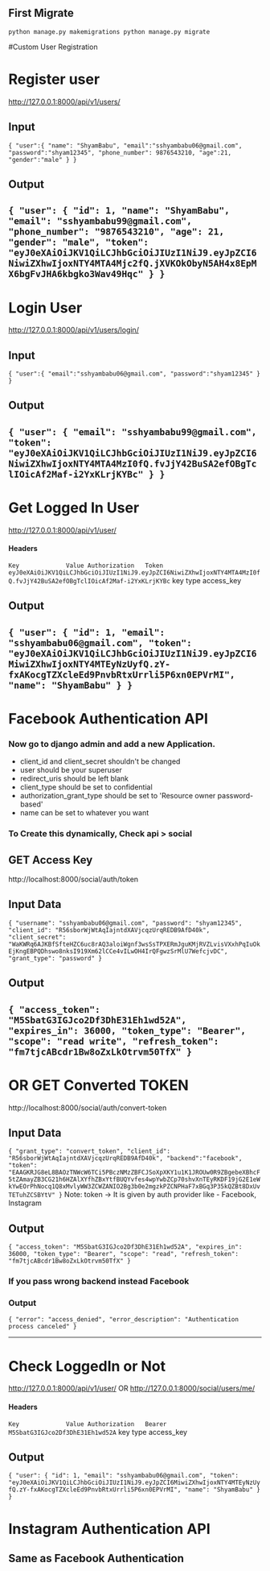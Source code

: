 ## First Migrate
`
python manage.py makemigrations
python manage.py migrate
`

#Custom User Registration

# Register user
http://127.0.0.1:8000/api/v1/users/

## Input
``
{
	"user":{
		"name": "ShyamBabu",
		"email":"sshyambabu06@gmail.com",
		"password":"shyam12345",
		"phone_number": 9876543210,
		"age":21,
		"gender":"male"
	}
}
``

## Output
``
{
    "user": {
        "id": 1,
        "name": "ShyamBabu",
        "email": "sshyambabu99@gmail.com",
        "phone_number": "9876543210",
        "age": 21,
        "gender": "male",
        "token": "eyJ0eXAiOiJKV1QiLCJhbGciOiJIUzI1NiJ9.eyJpZCI6NiwiZXhwIjoxNTY4MTA4Mjc2fQ.jXVKOkObyN5AH4x8EpMX6bgFvJHA6kbgko3Wav49Hqc"
    }
}
``
---

# Login User 

http://127.0.0.1:8000/api/v1/users/login/

## Input 
``
{
	"user":{
		"email":"sshyambabu06@gmail.com",
		"password":"shyam12345"
	}
}
``
## Output
``
{
    "user": {
        "email": "sshyambabu99@gmail.com",
        "token": "eyJ0eXAiOiJKV1QiLCJhbGciOiJIUzI1NiJ9.eyJpZCI6NiwiZXhwIjoxNTY4MTA4MzI0fQ.fvJjY42BuSA2efOBgTclIOicAf2Maf-i2YxKLrjKYBc"
    }
}
``
---

# Get Logged In User

http://127.0.0.1:8000/api/v1/user/

#### Headers
``
Key				Value
Authorization	Token eyJ0eXAiOiJKV1QiLCJhbGciOiJIUzI1NiJ9.eyJpZCI6NiwiZXhwIjoxNTY4MTA4MzI0fQ.fvJjY42BuSA2efOBgTclIOicAf2Maf-i2YxKLrjKYBc
``
key             type   access_key

## Output
``
{
    "user": {
        "id": 1,
        "email": "sshyambabu06@gmail.com",
        "token": "eyJ0eXAiOiJKV1QiLCJhbGciOiJIUzI1NiJ9.eyJpZCI6MiwiZXhwIjoxNTY4MTEyNzUyfQ.zY-fxAKocgTZXcleEd9PnvbRtxUrrli5P6xn0EPVrMI",
        "name": "ShyamBabu"
    }
}
``
---

# Facebook Authentication API

### Now go to django admin and add a new Application.
- client_id and client_secret shouldn't be changed
- user should be your superuser
- redirect_uris should be left blank
- client_type should be set to confidential
- authorization_grant_type should be set to 'Resource owner password-based'
- name can be set to whatever you want


### To Create this dynamically, Check api > social 


## GET Access Key
http://localhost:8000/social/auth/token

## Input Data
``
{
	"username": "sshyambabu06@gmail.com",
	"password": "shyam12345",
	"client_id": "R56sborWjWtAqIajntdXAVjcqzUrqREDB9AfD40k",
	"client_secret": "WaKWRq6AJKBfSfteHZC6uc8rAQ3aloiWgnf3wsSsTPXERmJguKMjRVZLvisVXxhPqIuOkEjKngEBPQDhswo8nksI919Xm62lCCe4vILwOH4IrQFgwzSrMlU7WefcjvDC",
	"grant_type": "password"
}
``
## Output
``
{
    "access_token": "M5SbatG3IGJco2Df3DhE31Eh1wd52A",
    "expires_in": 36000,
    "token_type": "Bearer",
    "scope": "read write",
    "refresh_token": "fm7tjcABcdr1Bw8oZxLkOtrvm50TfX"
}
``
---


# OR GET Converted TOKEN

http://localhost:8000/social/auth/convert-token

## Input Data
``
{
	"grant_type": "convert_token",
	"client_id": "R56sborWjWtAqIajntdXAVjcqzUrqREDB9AfD40k",
	"backend":"facebook",
	"token": "EAAGKRJG8eL8BAOzTNWcW6TCi5PBczNMzZBFCJSoXpXKY1u1K1JROUw0R9ZBgebeXBhcF5tZAmayZB3CG21h6HZAlXYfhZBxYtfBUQYvfes4wpYwbZCp70shvXnTEyRKDF19jG2E1eWkYwEOrPhNocq1Q8xMvlyWW3ZCWZANIO2Bg3b0e2mgzkPZCNPHaF7xBGq3P35kQZBt8DxUvTETuhZCSBYtV"
}
``
Note: token -> It is given by auth provider like - Facebook, Instagram

## Output
``
{
    "access_token": "M5SbatG3IGJco2Df3DhE31Eh1wd52A",
    "expires_in": 36000,
    "token_type": "Bearer",
    "scope": "read",
    "refresh_token": "fm7tjcABcdr1Bw8oZxLkOtrvm50TfX"
}
``

### If you pass wrong backend instead Facebook 
### Output
``
{
    "error": "access_denied",
    "error_description": "Authentication process canceled"
}
``


---
# Check LoggedIn or Not

http://127.0.0.1:8000/api/v1/user/
OR
http://127.0.0.1:8000/social/users/me/

#### Headers
``
Key				Value
Authorization	Bearer M5SbatG3IGJco2Df3DhE31Eh1wd52A
``
key             type   access_key

## Output
``
{
    "user": {
        "id": 1,
        "email": "sshyambabu06@gmail.com",
        "token": "eyJ0eXAiOiJKV1QiLCJhbGciOiJIUzI1NiJ9.eyJpZCI6MiwiZXhwIjoxNTY4MTEyNzUyfQ.zY-fxAKocgTZXcleEd9PnvbRtxUrrli5P6xn0EPVrMI",
        "name": "ShyamBabu"
    }
}
``

# Instagram Authentication API

## Same as Facebook Authentication

